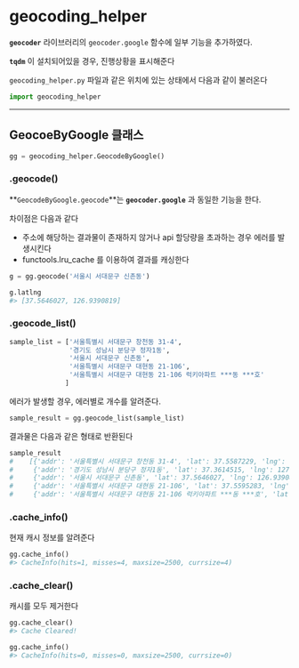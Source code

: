 
# geocoding_helper

**`geocoder`** 라이브러리의 `geocoder.google` 함수에 일부 기능을 추가하였다.

**`tqdm`** 이 설치되어있을 경우, 진행상황을 표시해준다

`geocoding_helper.py` 파일과 같은 위치에 있는 상태에서 다음과 같이 불러온다


```python
import geocoding_helper
```

---

## GeocoeByGoogle 클래스


```python
gg = geocoding_helper.GeocodeByGoogle()
```

### .geocode()

**`GeocodeByGoogle.geocode`**는 **`geocoder.google`** 과 동일한 기능을 한다.

차이점은 다음과 같다

- 주소에 해당하는 결과물이 존재하지 않거나 api 할당량을 초과하는 경우 에러를 발생시킨다
- functools.lru_cache 를 이용하여 결과를 캐싱한다


```python
g = gg.geocode('서울시 서대문구 신촌동')
```


```python
g.latlng
#> [37.5646027, 126.9390819]
```




    



### .geocode_list()


```python
sample_list = ['서울특별시 서대문구 창천동 31-4', 
               '경기도 성남시 분당구 정자1동',
               '서울시 서대문구 신촌동',
               '서울특별시 서대문구 대현동 21-106',
               '서울특별시 서대문구 대현동 21-106 럭키아파트 ***동 ***호'
              ]
```

에러가 발생할 경우, 에러별로 개수를 알려준다.


```python
sample_result = gg.geocode_list(sample_list)
```


결과물은 다음과 같은 형태로 반환된다


```python
sample_result
#    [{'addr': '서울특별시 서대문구 창천동 31-4', 'lat': 37.5587229, 'lng': 126.9372291},
#     {'addr': '경기도 성남시 분당구 정자1동', 'lat': 37.3614515, 'lng': 127.111435},
#     {'addr': '서울시 서대문구 신촌동', 'lat': 37.5646027, 'lng': 126.9390819},
#     {'addr': '서울특별시 서대문구 대현동 21-106', 'lat': 37.5595283, 'lng': 126.9481818},
#     {'addr': '서울특별시 서대문구 대현동 21-106 럭키아파트 ***동 ***호', 'lat': None, 'lng': None}]
```








### .cache_info()

현재 캐시 정보를 알려준다


```python
gg.cache_info()
#> CacheInfo(hits=1, misses=4, maxsize=2500, currsize=4)
```








### .cache_clear()

캐시를 모두 제거한다


```python
gg.cache_clear()
#> Cache Cleared!

gg.cache_info()
#> CacheInfo(hits=0, misses=0, maxsize=2500, currsize=0)
```
